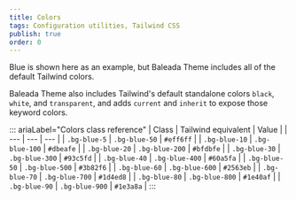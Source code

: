 ```yaml
---
title: Colors 
tags: Configuration utilities, Tailwind CSS
publish: true
order: 0
---
```




Blue is shown here as an example, but Baleada Theme includes all of the default Tailwind colors.

Baleada Theme also includes Tailwind's default standalone colors `black`, `white`, and `transparent`, and adds `current` and `inherit` to expose those keyword colors.

::: ariaLabel="Colors class reference"
| Class | Tailwind equivalent | Value |
| --- | --- | --- |
| `.bg-blue-5` | `.bg-blue-50` | `#eff6ff` |
| `.bg-blue-10` | `.bg-blue-100` | `#dbeafe` |
| `.bg-blue-20` | `.bg-blue-200` | `#bfdbfe` |
| `.bg-blue-30` | `.bg-blue-300` | `#93c5fd` |
| `.bg-blue-40` | `.bg-blue-400` | `#60a5fa` |
| `.bg-blue-50` | `.bg-blue-500` | `#3b82f6` |
| `.bg-blue-60` | `.bg-blue-600` | `#2563eb` |
| `.bg-blue-70` | `.bg-blue-700` | `#1d4ed8` |
| `.bg-blue-80` | `.bg-blue-800` | `#1e40af` |
| `.bg-blue-90` | `.bg-blue-900` | `#1e3a8a` |
:::

